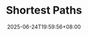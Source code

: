 ---
weight: 999
title: "Shortest Paths"
description: ""
icon: "article"
date: "2025-06-24T19:59:56+08:00"
lastmod: "2025-06-24T19:59:56+08:00"
draft: true
toc: true
---